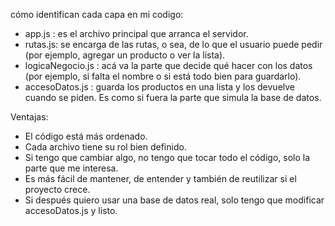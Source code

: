  cómo identifican cada capa en mi codigo:
- app.js : es el archivo principal que arranca el servidor.
- rutas.js: se encarga de las rutas, o sea, de lo que el usuario puede pedir (por ejemplo, agregar un producto o ver la lista).
- logicaNegocio.js : acá va la parte que decide qué hacer con los datos (por ejemplo, si falta el nombre o si está todo bien para guardarlo).
- accesoDatos.js : guarda los productos en una lista y los devuelve cuando se piden. Es como si fuera la parte que simula la base de datos.

Ventajas:
- El código está más ordenado.
- Cada archivo tiene su rol bien definido.
- Si tengo que cambiar algo, no tengo que tocar todo el código, solo la parte que me interesa.
- Es más fácil de mantener, de entender y también de reutilizar si el proyecto crece.
- Si después quiero usar una base de datos real, solo tengo que modificar accesoDatos.js y listo.